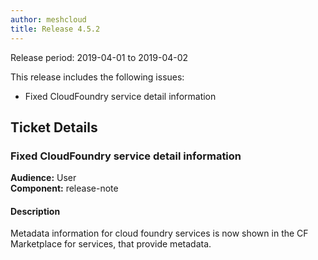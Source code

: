 ```yaml
---
author: meshcloud
title: Release 4.5.2
---
```


Release period: 2019-04-01 to 2019-04-02

This release includes the following issues:
* Fixed CloudFoundry service detail information
<!--truncate-->

## Ticket Details
### Fixed CloudFoundry service detail information
**Audience:** User<br>**Component:** release-note


#### Description
Metadata information for cloud foundry services is now shown in the CF Marketplace for services, that provide metadata.

